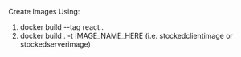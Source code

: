 Create Images Using: 
1. docker build --tag react .  
2. docker build . -t IMAGE_NAME_HERE (i.e. stockedclientimage or stockedserverimage)
